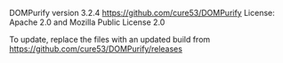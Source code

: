 DOMPurify version 3.2.4
https://github.com/cure53/DOMPurify
License: Apache 2.0 and Mozilla Public License 2.0

To update, replace the files with an updated build from https://github.com/cure53/DOMPurify/releases

